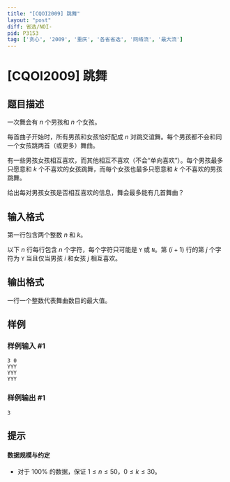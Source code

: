 ```yaml
---
title: "[CQOI2009] 跳舞"
layout: "post"
diff: 省选/NOI-
pid: P3153
tag: ['贪心', '2009', '重庆', '各省省选', '网络流', '最大流']
---
```

# [CQOI2009] 跳舞
## 题目描述

一次舞会有 $n$ 个男孩和 $n$ 个女孩。

每首曲子开始时，所有男孩和女孩恰好配成 $n$ 对跳交谊舞。每个男孩都不会和同一个女孩跳两首（或更多）舞曲。

有一些男孩女孩相互喜欢，而其他相互不喜欢（不会“单向喜欢”）。每个男孩最多只愿意和 $k$ 个不喜欢的女孩跳舞，而每个女孩也最多只愿意和 $k$ 个不喜欢的男孩跳舞。

给出每对男孩女孩是否相互喜欢的信息，舞会最多能有几首舞曲？
## 输入格式

第一行包含两个整数 $n$ 和 $k$。

以下 $n$ 行每行包含 $n$ 个字符，每个字符只可能是 `Y` 或 `N`。第 $(i + 1)$ 行的第 $j$ 个字符为 `Y` 当且仅当男孩 $i$ 和女孩 $j$ 相互喜欢。

## 输出格式

一行一个整数代表舞曲数目的最大值。
## 样例

### 样例输入 #1
```
3 0
YYY
YYY
YYY
```
### 样例输出 #1
```
3
```
## 提示

#### 数据规模与约定

- 对于 $100\%$ 的数据，保证 $1\leq n\leq 50$，$0\leq k\leq 30$。

